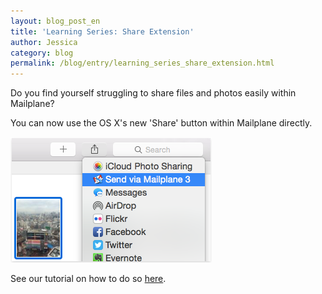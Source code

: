 ```yaml
---
layout: blog_post_en
title: 'Learning Series: Share Extension'
author: Jessica
category: blog
permalink: /blog/entry/learning_series_share_extension.html
---
```


Do you find yourself struggling to share files and photos easily within Mailplane?

You can now use the OS X's new 'Share' button within Mailplane directly.

![Share Extension](/assets/blog/2015-09-04-learning_series_share_extension/share_extension.png)

See our tutorial on how to do so [here](/help/send_via_mailplane_3_share_extension.html).